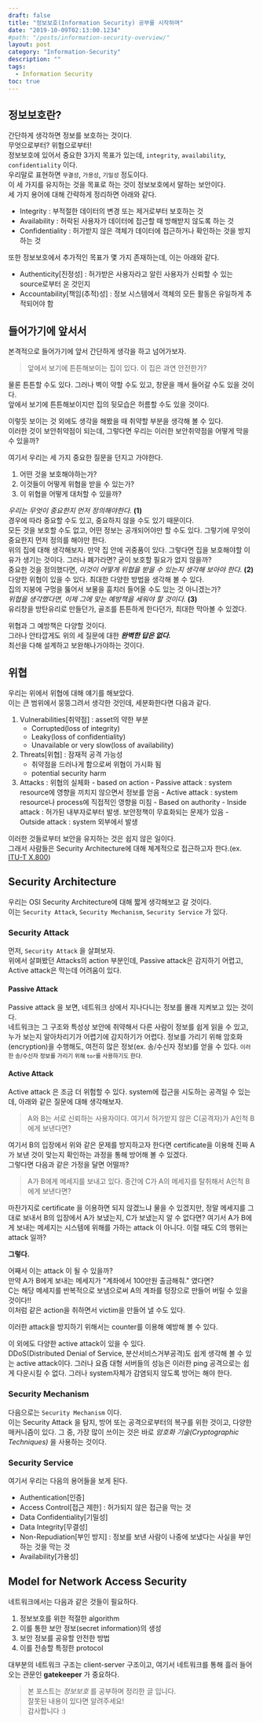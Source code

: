 ```yaml
---
draft: false
title: "정보보호(Information Security) 공부를 시작하며"
date: "2019-10-09T02:13:00.1234"
#path: "/posts/information-security-overview/"
layout: post
category: "Information-Security"
description: ""
tags:
  - Information Security
toc: true
---
```


## 정보보호란?

간단하게 생각하면 정보를 보호하는 것이다.  
무엇으로부터? 위협으로부터!  
정보보호에 있어서 중요한 3가지 목표가 있는데, `integrity`, `availability`, `confidentiality` 이다.  
우리말로 표현하면 `무결성`, `가용성`, `기밀성` 정도이다.  
이 세 가지를 유지하는 것을 목표로 하는 것이 정보보호에서 말하는 보안이다.  
세 가지 용어에 대해 간략하게 정리하면 아래와 같다.
<br>

- Integrity : 부적절한 데이터의 변경 또는 제거로부터 보호하는 것
- Availability : 허락된 사용자가 데이터에 접근할 때 방해받지 않도록 하는 것
- Confidentiality : 허가받지 않은 객체가 데이터에 접근하거나 확인하는 것을 방지하는 것
  <br>

또한 정보보호에서 추가적인 목표가 몇 가지 존재하는데, 이는 아래와 같다.

- Authenticity\[진정성\] : 허가받은 사용자라고 알린 사용자가 신뢰할 수 있는 source로부터 온 것인지
- Accountability\[책임(추적)성\] : 정보 시스템에서 객체의 모든 활동은 유일하게 추적되어야 함
  <br>

## 들어가기에 앞서서

본격적으로 들어가기에 앞서 간단하게 생각을 하고 넘어가보자.

> 앞에서 보기에 튼튼해보이는 집이 있다. 이 집은 과연 안전한가?
> <br>

물론 튼튼할 수도 있다. 그러나 벽이 약할 수도 있고, 창문을 깨서 들어갈 수도 있을 것이다.  
앞에서 보기에 튼튼해보이지만 집의 뒷모습은 허름할 수도 있을 것이다. <br>

이렇듯 보이는 것 외에도 생각을 해봤을 때 취약할 부분을 생각해 볼 수 있다.  
이러한 것이 보안취약점이 되는데, 그렇다면 우리는 이러한 보안취약점을 어떻게 막을 수 있을까?

여기서 우리는 세 가지 중요한 질문을 던지고 가야한다.

1. 어떤 것을 보호해야하는가?
2. 이것들이 어떻게 위협을 받을 수 있는가?
3. 이 위협을 어떻게 대처할 수 있을까?

_우리는 무엇이 중요한지 먼저 정의해야한다._ **(1)**  
경우에 따라 중요할 수도 있고, 중요하지 않을 수도 있기 때문이다.  
모든 것을 보호할 수도 없고, 어떤 정보는 공개되어야만 할 수도 있다. 그렇기에 무엇이 중요한지 먼저 정의를 해야만 한다.  
위의 집에 대해 생각해보자. 만약 집 안에 귀중품이 있다. 그렇다면 집을 보호해야할 이유가 생기는 것이다. 그러나 폐가라면? 굳이 보호할 필요가 없지 않을까?  
중요한 것을 정의했다면, _이것이 어떻게 위협을 받을 수 있는지 생각해 보아야 한다._ **(2)**  
다양한 위협이 있을 수 있다. 최대한 다양한 방법을 생각해 볼 수 있다.  
집의 지붕에 구멍을 뚫어서 보물을 훔치러 들어올 수도 있는 것 아니겠는가?  
_위협을 생각했다면, 이제 그에 맞는 예방책을 세워야 할 것이다._ **(3)**  
유리창을 방탄유리로 만들던가, 골조를 튼튼하게 한다던가, 최대한 막아볼 수 있겠다. <br>

위협과 그 예방책은 다양할 것이다.  
그러나 안타깝게도 위의 세 질문에 대한 **_완벽한 답은 없다._**  
최선을 다해 설계하고 보완해나가야하는 것이다.

## 위협

우리는 위에서 위협에 대해 얘기를 해보았다.  
이는 큰 범위에서 뭉뚱그려서 생각한 것인데, 세분화한다면 다음과 같다.

1. Vulnerabilities\[취약점\] : asset의 약한 부분
   - Corrupted(loss of integrity)
   - Leaky(loss of confidentiality)
   - Unavailable or very slow(loss of availability)
2. Threats\[위협\] : 잠재적 공격 가능성
   - 취약점을 드러나게 함으로써 위협이 가시화 됨
   - potential security harm
3. Attacks : 위협의 실체화 - based on action - Passive attack : system resource에 영향을 끼치지 않으면서 정보를 얻음 - Active attack : system resource나 process에 직접적인 영향을 미침 - Based on authority - Inside attack : 허가된 내부자로부터 발생. 보안정책이 무효화되는 문제가 있음 - Outside attack : system 외부에서 발생
   <br>

이러한 것들로부터 보안을 유지하는 것은 쉽지 않은 일이다.  
그래서 사람들은 Security Architecture에 대해 쳬계적으로 접근하고자 한다.(ex. [ITU-T X.800](https://www.itu.int/rec/T-REC-X.800-199103-I))

## Security Architecture

우리는 OSI Security Architecture에 대해 짧게 생각해보고 갈 것이다.  
이는 `Security Attack`, `Security Mechanism`, `Security Service` 가 있다.

### Security Attack

먼저, `Security Attack` 을 살펴보자.  
위에서 살펴봤던 Attacks의 action 부분인데, Passive attack은 감지하기 어렵고, Active attack은 막는데 어려움이 있다.

#### Passive Attack

Passive attack 을 보면, 네트워크 상에서 지나다니는 정보를 몰래 지켜보고 있는 것이다.  
네트워크는 그 구조와 특성상 보안에 취약해서 다른 사람이 정보를 쉽게 읽을 수 있고, 누가 보는지 알아차리기가 어렵기에 감지하기가 어렵다. 정보를 가리기 위해 암호화(encryption)을 수행해도, 여전히 많은 정보(ex. 송/수신자 정보)를 얻을 수 있다. <small>이러한 송/수신자 정보를 가리기 위해 `tor`를 사용하기도 한다.</small>

#### Active Attack

Active attack 은 조금 더 위험할 수 있다. system에 접근을 시도하는 공격일 수 있는데, 아래와 같은 질문에 대해 생각해보자.

> A와 B는 서로 신뢰하는 사용자이다. 여기서 허가받지 않은 C(공격자)가 A인척 B에게 보낸다면?

여기서 B의 입장에서 위와 같은 문제를 방지하고자 한다면 certificate을 이용해 진짜 A가 보낸 것이 맞는지 확인하는 과정을 통해 방어해 볼 수 있겠다.  
그렇다면 다음과 같은 가정을 달면 어떨까?

> A가 B에게 메세지를 보내고 있다. 중간에 C가 A의 메세지를 탈취해서 A인척 B에게 보낸다면?

마찬가지로 certificate 을 이용하면 되지 않겠느냐 물을 수 있겠지만, 정말 메세지를 그대로 보내서 B의 입장에서 A가 보냈는지, C가 보냈는지 알 수 없다면? 여기서 A가 B에게 보내는 메세지는 시스템에 위해를 가하는 attack 이 아니다. 이럴 때도 C의 행위는 attack 일까?

**그렇다.**

어째서 이는 attack 이 될 수 있을까?  
만약 A가 B에게 보내는 메세지가 "계좌에서 100만원 출금해줘." 였다면?  
C는 해당 메세지를 반복적으로 보냄으로써 A의 계좌를 텅장으로 만들어 버릴 수 있을 것이다!!  
이처럼 같은 action을 취하면서 victim을 만들어 낼 수도 있다.

이러한 attack을 방지하기 위해서는 counter를 이용해 예방해 볼 수 있다.

이 외에도 다양한 active attack이 있을 수 있다.  
DDoS(Distributed Denial of Service, 분산서비스거부공격)도 쉽게 생각해 볼 수 있는 active attack이다. 그러나 요즘 대형 서버들의 성능은 이러한 ping 공격으로는 쉽게 다운시킬 수 없다. 그러나 system자체가 감염되지 않도록 방어는 해야 한다.

### Security Mechanism

다음으로는 `Security Mechanism` 이다.  
이는 Security Attack 을 탐지, 방어 또는 공격으로부터의 복구를 위한 것이고, 다양한 매커니즘이 있다.
그 중, 가장 많이 쓰이는 것은 바로 _암호화 기술(Cryptographic Techniques)_ 을 사용하는 것이다.

### Security Service

여기서 우리는 다음의 용어들을 보게 된다.

- Authentication\[인증\]
- Access Control\[접근 제한\] : 허가되지 않은 접근을 막는 것
- Data Confidentiality\[기밀성\]
- Data Integrity\[무결성\]
- Non-Repudiation\[부인 방지\] : 정보를 보낸 사람이 나중에 보냈다는 사실을 부인하는 것을 막는 것
- Availability\[가용성\]

## Model for Network Access Security

네트워크에서는 다음과 같은 것들이 필요하다.

1. 정보보호를 위한 적절한 algorithm
2. 이를 통한 보안 정보(secret information)의 생성
3. 보안 정보를 공유할 안전한 방법
4. 이를 전송할 특정한 protocol

대부분의 네트워크 구조는 client-server 구조이고, 여기서 네트워크를 통해 흘러 들어오는 관문인 **gatekeeper** 가 중요하다.

> 본 포스트는 _정보보호_ 를 공부하며 정리한 글 입니다.  
> 잘못된 내용이 있다면 알려주세요!  
> 감사합니다 :)
